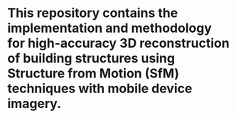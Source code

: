 # This repository contains the implementation and methodology for high-accuracy 3D reconstruction of building structures using Structure from Motion (SfM) techniques with mobile device imagery.
